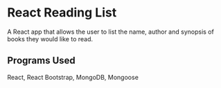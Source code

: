 # React Reading List
A React app that allows the user to list the name, author and synopsis of books they would like to read.

## Programs Used
React, React Bootstrap, MongoDB, Mongoose